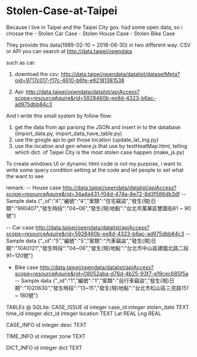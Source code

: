 # Stolen-Case-at-Taipei
Because I live in Taipei and the Taipei City gov. had some open data, so i chosse the 
    - Stolen Car Case
    - Stolen House Case
    - Stolen Bike Case

They provide this data(1989-02-10 ~ 2018-06-30) in two different way: 
    CSV or API
you can search at http://data.taipei/opendata

such as car:
1. download the csv: http://data.taipei/opendata/datalist/datasetMeta?oid=9717c017-f17c-4610-b6fe-e92181381538

2. Api: http://data.taipei/opendata/datalist/apiAccess?scope=resourceAquire&rid=5928460b-ee8d-4323-b6ac-ad975dbb84c3 

And I write this small system by follow flow:

1. get the data from api parsing the JSON and insert in to the database (import_data.py, import_data_have_table.py)
2. use the google api to get those location (update_lat_lng.py)
3. use the location and gen where.js that use by testHeatMap.html, 
   telling which dict. of Taipei City is the most stolen case happen (make_js.py)

To create windows UI or dynamic html code is not my purpose, 
i want to write some query condition setting at the code and let people to set what the want to see

remark:
-- House case
http://data.taipei/opendata/datalist/apiAccess?scope=resourceAquire&rid=34a4a431-f04d-474a-8e72-8d3f586db3df
-- Sample data
{"_id":"4","編號":"4","案類":"住宅竊盜","發生(現)日期":"990407","發生時段":"04~06","發生(現)地點":"台北市萬華區雙園街61 ~ 90號"}

-- Car case
http://data.taipei/opendata/datalist/apiAccess?scope=resourceAquire&rid=5928460b-ee8d-4323-b6ac-ad975dbb84c3
-- Sample data
{"_id":"5","編號":"5","案類":"汽車竊盜","發生(現)日期":"1040121","發生時段":"04~06","發生(現)地點":"台北市中山區建國北路二段91~120號"}

- Bike case
http://data.taipei/opendata/datalist/apiAccess?scope=resourceAquire&rid=08052aba-d76d-4b25-93f7-e19cec685f5a
-- Sample data
{"_id":"1","編號":"1","案類":"自行車竊盜","發生(現)日期":"1020630","發生時段":"13~15","發生(現)地點":"台北市松山區三民路151 ~ 180號"}

TABLEs @ SQLite:
CASE_ISSUE
id              integer
case_id         integer
stolen_date     TEXT
time_id		    integer
dict_id         integer
location        TEXT
Lat             REAL
Lng             REAL

CASE_INFO
id              integer
desc            TEXT

TIME_INFO
id              integer
zone            TEXT

DICT_INFO
id              integer
dict            TEXT

